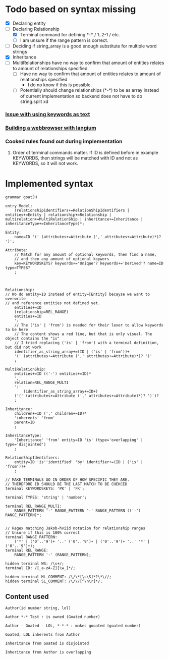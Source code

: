 
# Todo based on syntax missing
- [x] Declaring entity    
- [ ] Declaring Relationship
   - [x] Terminal command for defining \*-\* / 1..2-1 / etc.
   - [ ] I am unsure if the range pattern is correct. 
- [ ] Deciding if string_array is a good enough substitute for multiple word strings
- [X] Inheritance
- [ ] MultiRelationships have no way to confirm that amount of entities relates to amount of relationships specified
   - [ ] Have no way to confirm that amount of entities relates to amount of relationships specified
       - I do no know if this is possible. 
   - [ ] Potentially should change relationships (\*-\*) to be as array instead of current implementation so backend does not have to do string.split xd
 
### [Issue with using keywords as text](https://langium.org/docs/recipes/keywords-as-identifiers/)
### [Building a webbrowser with langium ](https://langium.org/docs/learn/minilogo/generation_in_the_web/)


### Cooked rules found out during implementation
1. Order of terminal commands matter. If ID is defined before in example KEYWORDS, then strings will be matched with ID and not as KEYWORDS, so it will not work.


# Implemented syntax
```langium
grammar goatJH

entry Model:
    (relationshipidentifiers+=RelationShipIdentifiers | entities+=Entity | relationship+=Relationship | multirelation+=MultiRelationShip | inheritance+=Inheritance | inheritanceType+=InheritanceType)*;

Entity:
    name=ID '(' (attributes+=Attribute (',' attributes+=Attribute)*)? ')';

Attribute:
    // Match for any amount of optional keywords, then find a name, 
    // and then any amount of optional keywors
    key=KEYWORDSKEYS? keywords+='Unique'? keywords+='Derived'? name=ID type=TYPES?
    ;



Relationship:
// Wo do entity=ID instead of entity=[Entity] becayse we want to overwrite
// and reference entities not defined yet.
    entities+=ID                
    (relationship=REL_RANGE)   
    entities+=ID 
    ':' 
    // The ('is' | 'from') is needed for their lexer to allow keywords to be here
    // The content shows a red line, but that is only visual. The object contains the "is"
    // I tried replacing ('is' | 'from') with a terminal definition, but did not work
    identifier_as_string_array+=(ID | ('is' | 'from'))+  
    '(' (attributes+=Attribute (',' attributes+=Attribute)*)? ')'
    ;

MultiRelationShip:
    entities+=ID (('-') entities+=ID)*
    ','
    relation=REL_RANGE_MULTI
    ':'
        (identifier_as_string_array+=ID+) 
    ('(' (attributes+=Attribute (',' attributes+=Attribute)*)? ')')?
    ;

Inheritance: 
    children+=ID (',' children+=ID)*
    'inherents' 'from'
    parent=ID
    ;

InheritanceType:
    'Inheritance' 'from' entity=ID 'is' (type='overlapping' | type='disjointed')
    ;

RelationShipIdentifiers:
    entity=ID 'is''identified' 'by' identifier+=(ID | ('is' | 'from'))+
    ;

// MAKE TERMINALS GO IN ORDER OF HOW SPECIFIC THEY ARE. 
// THEREFORE ID SHOULD BE THE LAST MATCH TO BE CHEKCED
terminal KEYWORDSKEYS: 'PK' | 'FK';

terminal TYPES: 'string' | 'number';

terminal REL_RANGE_MULTI:
    RANGE_PATTERN '-' RANGE_PATTERN '-' RANGE_PATTERN (('-') RANGE_PATTERN)*;


// Regex matching Jakob-hviid notation for relationship ranges
// Unsure if this is 100% correct
terminal RANGE_PATTERN: 
    ('*' | ('0'..'9')+ '..' ('0'..'9')+ | ('0'..'9')+ '..' '*' | ('0'..'9')+);
terminal REL_RANGE:
    RANGE_PATTERN '-' (RANGE_PATTERN);

hidden terminal WS: /\s+/;
terminal ID: /[_a-zA-Z][\w_]*/;

hidden terminal ML_COMMENT: /\/\*[\s\S]*?\*\//;
hidden terminal SL_COMMENT: /\/\/[^\n\r]*/;
```

## Content used
```
Author(id number string, lol)

Author *-* Test : is owned (Goated number)

Author - Goated - LOL, *-*-* : makes gooated (goated number)

Goated, LOL inherents from Author

Inheritance from Goated is disjointed

Inheritance from Author is overlapping 
```